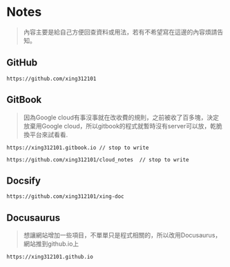 # Notes
> 內容主要是給自己方便回查資料或用法，若有不希望寫在這邊的內容煩請告知。

## GitHub
```
https://github.com/xing312101
```

## GitBook
> 因為Google cloud有事沒事就在改收費的規則，之前被收了百多塊，決定放棄用Google cloud，所以gitbook的程式就暫時沒有server可以放，乾脆換平台來試看看.
```
https://xing312101.gitbook.io // stop to write

https://github.com/xing312101/cloud_notes  // stop to write
```

## Docsify
```
https://github.com/xing312101/xing-doc
```

## Docusaurus
> 想讓網站增加一些項目，不單單只是程式相關的，所以改用Docusaurus，網站推到github.io上
```
https://xing312101.github.io
```